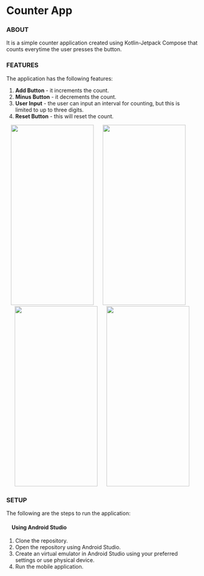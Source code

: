 <h1> Counter App </h1>

<h3>ABOUT</h3>
<p>It is a simple counter application created using Kotlin-Jetpack Compose that counts everytime the user presses the button.</p>


<h3>FEATURES</h3>
<p>The application has the following features: </p>
<ol type="1">
  <li><b>Add Button</b> - it increments the count.</li>
  <li><b>Minus Button</b> - it decrements the count.</li>
  <li><b>User Input</b> - the user can input an interval for counting, but this is limited to up to three digits.</li>
  <li><b>Reset Button</b> - this will reset the count.</li>
</ol>

<div align="center">

  <img src="https://user-images.githubusercontent.com/89960171/201485701-73870b93-4ce5-4ad5-b484-645fd524e252.jpg" width=218 height=473> &nbsp;&nbsp;&nbsp;&nbsp;
  <img src="https://user-images.githubusercontent.com/89960171/201485743-63bf1d81-5853-4c5a-a2f2-2e8857f394a9.jpg" width=218 height=473> &nbsp;&nbsp;&nbsp;&nbsp;
  <img src="https://user-images.githubusercontent.com/89960171/201485823-5ce49931-5f69-4171-89fa-4a9dbddf3f2e.jpg" width=218 height=473> &nbsp;&nbsp;&nbsp;&nbsp;
  <img src="https://user-images.githubusercontent.com/89960171/201485761-9abd998d-5f41-42b4-aa57-a53af9e43b97.jpg" width=218 height=473>

</div>

<h3>SETUP</h3>
<p>The following are the steps to run the application:</p>
<h4>&emsp;Using Android Studio</h4>
<ol type="1">
  <li>Clone the repository.</li>
  <li>Open the repository using Android Studio.</li>
  <li>Create an virtual emulator in Android Studio using your preferred settings or use physical device.</li>
  <li>Run the mobile application.</li>
</ol>
